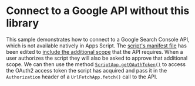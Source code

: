 # Connect to a Google API without this library

This sample demonstrates how to connect to a Google Search Console API, which is
not available natively in Apps Script. The
[script's manifest file][edit_manifest]
has been edited to [include the additional scope][additional_scopes] that the
API requires. When a user authorizes the script they will also be asked to
approve that additional scope. We can then use the method
[`ScriptApp.getOAuthToken()`][scriptapp] to access the OAuth2 access token the
script has acquired and pass it in the `Authorization` header of a
`UrlFetchApp.fetch()` call to the API.

[edit_manifest]: https://developers.google.com/apps-script/concepts/manifests#editing_a_manifest
[additional_scopes]: https://developers.google.com/apps-script/concepts/scopes#setting_explicit_scopes
[scriptapp]: https://developers.google.com/apps-script/reference/script/script-app#getoauthtoken
